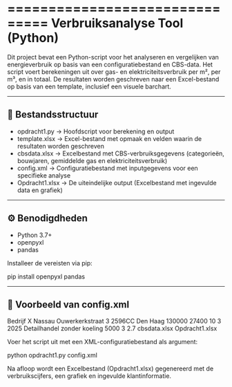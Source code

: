 ===============================
Verbruiksanalyse Tool (Python)
===============================

Dit project bevat een Python-script voor het analyseren en vergelijken van energieverbruik op basis van een configuratiebestand en CBS-data.
Het script voert berekeningen uit over gas- en elektriciteitsverbruik per m², per m³, en in totaal. 
De resultaten worden geschreven naar een Excel-bestand op basis van een template, inclusief een visuele barchart.

-----------------------------
📂 Bestandsstructuur
-----------------------------

- opdracht1.py        → Hoofdscript voor berekening en output
- template.xlsx       → Excel-bestand met opmaak en velden waarin de resultaten worden geschreven
- cbsdata.xlsx        → Excelbestand met CBS-verbruiksgegevens (categorieën, bouwjaren, gemiddelde gas en elektriciteitsverbruik)
- config.xml          → Configuratiebestand met inputgegevens voor een specifieke analyse
- Opdracht1.xlsx      → De uiteindelijke output (Excelbestand met ingevulde data en grafiek)

-----------------------------
⚙️ Benodigdheden
-----------------------------

- Python 3.7+
- openpyxl
- pandas

Installeer de vereisten via pip:

pip install openpyxl pandas


-----------------------------
🧾 Voorbeeld van config.xml
-----------------------------
<config>
    <Naam>Bedrijf X</Naam>
    <Straat>Nassau Ouwerkerkstraat 3</Straat>
    <Postcode>2596CC</Postcode>
    <Plaats>Den Haag</Plaats>
    <Gas>130000</Gas>
    <Elektriciteit>27400</Elektriciteit>
    <EnergetischeWaardeGasElektra>10</EnergetischeWaardeGasElektra>
    <Verdiepingen>3</Verdiepingen>
    <Bouwjaar>2025</Bouwjaar>
    <Categorie>Detailhandel zonder koeling</Categorie>
    <Oppervlakte>5000</Oppervlakte>
    <HoogtePlafond>3</HoogtePlafond>
    <GemHoogtePlafond>2.7</GemHoogtePlafond>
    <CBSDatafile>cbsdata.xlsx</CBSDatafile>
    <Outputfile>Opdracht1.xlsx</Outputfile>
</config>

Voer het script uit met een XML-configuratiebestand als argument:

python opdracht1.py config.xml

Na afloop wordt een Excelbestand (Opdracht1.xlsx) gegenereerd met de verbruikscijfers, een grafiek en ingevulde klantinformatie.
